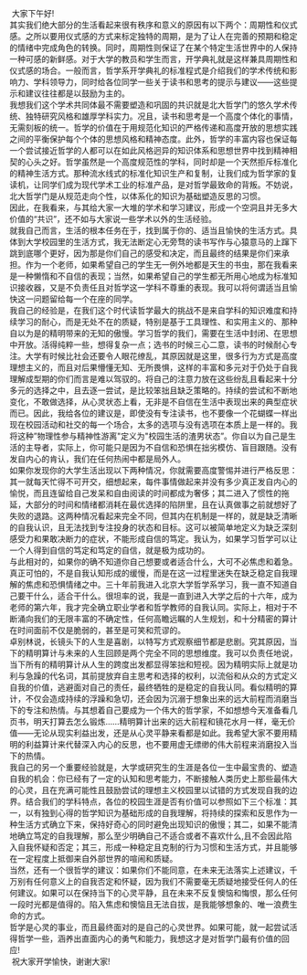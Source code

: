 

​	大家下午好!
<br>
​	其实我们绝大部分的生活看起来很有秩序和意义的原因有以下两个：周期性和仪式感。之所以要用仪式感的方式来标定独特的周期，是为了让人在完善的预期和稳定的情绪中完成角色的转换。同时，周期性则保证了在某个特定生活世界中的人保持一种可感的新鲜感。对于大学的教员和学生而言，开学典礼就是这样兼具周期性和仪式感的场合。一般而言，哲学系开学典礼的标准程式是介绍我们的学术传统和影响力、学科领导力，同时给各位同学一些关于读书和思考的提示与建议——这些提示和建议往往都是以鼓励为主的。
<br>
​	我想我们这个学术共同体最不需要塑造和巩固的共识就是北大哲学门的悠久学术传统、独特研究风格和雄厚学科实力。况且，读书和思考是一个高度个体化的事情，无需刻板的统一。哲学的价值在于用规范化知识的严格传递和高度开放的思想实践之间的平衡保护每个个体的思想风格和精神态度。此外，哲学的丰富内容也保证每一个尝试接近哲学的人都可以在如此风格迥异的知识体系和思想世界中找到精神相契的心头之好。哲学虽然是一个高度规范性的学科，同时却是一个天然拒斥标准化的精神生活方式。那种流水线式的标准化知识生产和复制，让我们成为哲学家的复读机，让同学们成为现代学术工业的标准产品，是对哲学最致命的背叛。不妨说，北大哲学门是从规范走向个性，以体系化的知识为基础塑造反思的习惯。
<br>
​	因此，在我看来，与其给大家一大堆的学术和学习建议，形成一个空洞且并无多大价值的“共识”，还不如与大家说一些学术以外的生活经验。
<br>
​	就我自己而言，生活的根本任务在于，找到属于你的、适当且愉快的生活方式。具体到大学校园里的生活方式，我无法断定心无旁骛的读书写作与心猿意马的上蹿下跳到底哪个更好，因为那是你们自己的感受和决定，而且最终的结果是你们来承担。作为一个老师，如果希望自己的学生无一例外地都是天生的书虫，那在我看来是一种懒惰和不自信的表现；当然，如果希望自己的学生都无所用心地成为标准知识接收器，又是不负责任且对哲学这一学科不尊重的表现。我可以将何谓适当且愉快这一问题留给每一个在座的同学。
<br>
​	我自己的经验是，在我们这个时代读哲学最大的挑战不是来自学科的知识难度和持续学习的耐心，而是无处不在的质疑，特别是基于工具理性、和实用主义的、那种自以为是的精明带来的无知的傲慢。学习哲学的我们，需要在生活中封闭、在思想中开放。活得纯粹一些，想得复杂一点；选书的时候三心二意，读书的时候耐心专注。大学有时候比社会还要令人眼花缭乱，其原因就是这里，很多行为方式是高度理想主义的，而且对后果懵懂无知、无所畏惧，这样的丰富和多元对于仍处于自我理解成型期的你们而言是难以驾驭的。将自己的注意力放在这些纷乱且看起来十分多元的选择之中，且去逐一尝试，是比较笨拙且缺乏策略的。持续的尝试和不断地变化，不敢做选择，从心灵状态上看，无非是不自信在生活中表现出来的典型症状而已。因此，我给各位的建议是，即使没有专注读书，也不要像一个花蝴蝶一样出现在校园活动和社交的每一个场合，太多的选项与没有选项在本质上是一样的。我将这种”物理性参与精神性游离"定义为"校园生活的渣男状态”。你自以为自己是生活的主导者，实际上，你可能只是因为不自信和恐惧在拙劣模仿、盲目跟随。没有发自内心的肯认，我们在任何热闹中都是局外人。
<br>
​	如果你发现你的大学生活出现以下两种情况，你就需要高度警惕并进行严格反思：其一就每天忙得不可开交，细想起来，每件事情做起来并没有多少真正发自内心的愉悦，而且连留给自己发呆和自由阅读的时间都成为奢侈；其二进入了惯性的拖延，大部分的时间和情绪都消耗在最优选择的陷阱里，且在认真做事之前就想好了失败的退路。这两种情况看起来完全不同，但其内在机制是一样的，就是缺乏清晰的自我认识，且无法找到专注投身的状态和目标。这可以被简单地定义为缺乏深刻感受力和果敢决断力的症状，不能形成自信的笃定。我认为，如果学习哲学可以让一个人得到自信的笃定和笃定的自信，就是极为成功的。
<br>
​	与此相对的，如果你的确不知道你自己想要或者适合什么，大可不必焦虑和着急。真正可怕的，不是自我认知形成的缓慢，而是在这一过程里迷失在缺乏稳定自我理解的焦虑和恐惧情绪之中。三十年前我进入北京大学哲学系学习，我一直不知道自己要干什么，适合干什么。很坦率的说，我是一直到进入大学之后的十六年，成为老师的第六年，我才完全确立职业学者和哲学教师的自我认同。实际上，相对于不断涌向我们的无限丰富的不确定性，任何高瞻远瞩的人生规划，和十分精密的算计在时间面前不仅是脆弱的，甚至是可笑和荒谬的。
<br>
​	卓别林说，长镜头下的人生是喜剧，以特写方式观察细节都是悲剧。究其原因，当下的精明算计与未来的人生回顾是两个完全不同的思想维度。我可以负责任地说，当下所有的精明算计从人生的跨度出发都显得笨拙和短视。因为精明实际上就是功利与急躁的代名词，其前提放弃自主思考和选择的权利，以流俗和从众的方式定义自我的价值，逃避面对自己的责任，最终牺牲的是稳定的自我认同。看似精明的算计，不仅会造成持续的浮躁和急切，还会因为沉溺于想象出来的远大前程而消磨当下的专注和热情。与其想着自己要成为一个伟大的哲学家，不如想想今天准备看几页书，明天打算去怎么锻炼……精明算计出来的远大前程和镜花水月一样，毫无价值——无论从现实利益出发，还是从心灵平静来看都是如此。我希望大家不要用精明的利益算计来代替深入内心的反思，也不要用虚无缥缈的伟大前程来消磨投入当下的热情。
<br>
​	我自己的另一个重要经验就是，大学或研究生的生涯是各位一生中最宝贵的、塑造自我的机会：你已经有了一定的认知和思考能力，不断接触人类历史上那些最伟大的心灵，且在充满可能性且鼓励尝试的理想主义校园里以试错的方式发现自我的边界。结合我们的学科特点，各位的校园生涯是否有价值可以参照如下三个标准：其一，以有独到心得的哲学知识为基础形成的自我理解，将持续的探索和反思作为一种生活方式确立下来，保持好奇心的同时避免出现知识的傲慢；其二，如果不能清地确立笃定的自我理解，那么至少明确自己不适合或者不喜欢什么,且不会因此陷入自我怀疑和否定；其三，形成一种稳定且克制的行为习惯和生活方式，并且能够在一定程度上抵御来自外部世界的喧闹和质疑。
<br>
​	当然，还有一个很哲学的建议：如果你们不能同意，在未来无法落实上述建议，千万别有任何意义上的自我否定和怀疑，因为我们不需要毫无质疑地接受任何人的任何建议。如果可以在保持当下的心灵平静，且在未来不反复懊恼和悔恨，那么任何一段时光都是值得的。陷入焦虑和懊恼且无法自拔，是我能够想象的、唯一浪费生命的方式。
<br>
​	哲学是心灵的事业，而且最终面对的是自己的心灵世界。如果可能，就一起尝试活得哲学一些，涵养出直面内心的勇气和能力，我想这才是对哲学门最有价值的回应!
<br>
​	祝大家开学愉快，谢谢大家!
<br>

